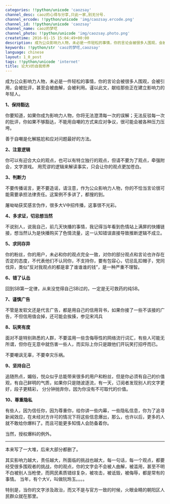 ```yaml
---
categories: !!python/unicode 'caozsay'
channel_desc: caoz的心得与分享,只此一家,别无分号.
channel_ercode: !!python/unicode 'img/caozsay.ercode.png'
channel_id: !!python/unicode 'caozsay'
channel_name: caoz的梦呓
channel_photo: !!python/unicode 'img/caozsay.photo.png'
createtime: 2016-01-15 15:04:49+00:00
description: 成为公众影响力人物，未必是一件轻松的事情，你的言论会被很多人围观，会被引用，会被批评，甚至会被曲解，会被利用。谨以此文，献给那些正在建立影响力的年轻人。
keywords: !!python/str 'caoz的梦呓,caozsay'
language: chinese
layout: 1_0_post
tags: !!python/unicode 'internet'
title: 论大V的自我修养
---
```

<div class="rich_media_content" id="js_content">
<p>
         成为公众影响力人物，未必是一件轻松的事情，你的言论会被很多人围观，会被引用，会被批评，甚至会被曲解，会被利用。谨以此文，献给那些正在建立影响力的年轻人。
        </p>
<p>
</p>
<p>
<strong>
          1、保持豁达
         </strong>
</p>
<p>
</p>
<p>
         你要知道，如果你成为影响力人物，你将无法澄清每一次的误解；无法反驳每一次的批评，你如果不够豁达，不能用自嘲的方式来应对争议，很可能会被各种压力压垮。
        </p>
<p>
</p>
<p>
         善于自嘲是化解尴尬和应对问题最好的方法。
        </p>
<p>
</p>
<p>
<strong>
          2、注意逻辑
         </strong>
</p>
<p>
</p>
<p>
         你可以有迎合大众的观点，也可以有特立独行的观点，但请不要为了观点，牵强附会，文字游戏。 用荒谬的逻辑来解读事实，只会让你的观点更加苍白。
        </p>
<p>
</p>
<p>
<strong>
          3、判断力
         </strong>
</p>
<p>
</p>
<p>
         不要传播谣言，更不要造谣，请注意，作为公众影响力人物，你的不恰当言论很可能需要承担法律责任。这案例不多讲了，都搜的到。
        </p>
<p>
</p>
<p>
         屠呦呦获奖感言伪作，很多大V中招传播，这事很不光彩。
        </p>
<p>
</p>
<p>
<strong>
          4、多求证，切忌想当然
         </strong>
</p>
<p>
</p>
<p>
         不说别人，说我自己，前几天快播的事情，我记得当年看到色情站上满屏的快播链接，想当然认为是快播购买了色情流量，这一认知错误直接导致推断逻辑不成立。
        </p>
<p>
</p>
<p>
<strong>
          5、求同存异
         </strong>
</p>
<p>
</p>
<p>
         你的粉丝，你的用户，未必和你的观点完全一致，对你的部分观点和言论也许存在否定的态度，不代表他们不认同你，不支持你，要有包容心，切忌乱扣帽子，党同伐异，类似"反对我观点的都是拿了谁谁谁的钱”，是一种严重不理智。
        </p>
<p>
</p>
<p>
<strong>
          6、错了认怂
         </strong>
</p>
<p>
</p>
<p>
         回到SB第一定律，从来没觉得自己SB过的，一定是无可救药的纯SB。
        </p>
<p>
</p>
<p>
<strong>
          7、谨慎广告
         </strong>
</p>
<p>
</p>
<p>
         不管是发软文还是代言广告，都是用自己的信用背书，如果你接了一些不该接的广告，不但信用值会掉，还可能会挨揍，参见宋鸿兵
        </p>
<p>
</p>
<p>
<strong>
          8、玩笑有度
         </strong>
</p>
<p>
</p>
<p>
         面对不是特别熟悉的人群，不要滥用一些含侮辱性的网络流行词汇，有些人可能无所谓，但你在无意中就伤害一些人，而实际上你只是跟他们开玩笑打招呼而已。
        </p>
<p>
</p>
<p>
         不要嘲讽无辜，不要幸灾乐祸。
        </p>
<p>
</p>
<p>
<strong>
          9、坚持自己
         </strong>
</p>
<p>
</p>
<p>
         追随热点，媚俗，悦众似乎总能带来很多的用户和粉丝，但是你必须有自己的价值观，有自己鲜明的气质，如果你只是随波逐流，有一天，订阅者发现别人的文字更好，段子更精彩， 分分钟抛弃你，因为你没有不可取代的价值。
         <span style="line-height: 0px; display: none;">
          ‍观点
         </span>
</p>
<p>
</p>
<p>
<strong>
          10、尊重隐私
         </strong>
</p>
<p>
</p>
<p>
         有些人，因为信任你，因为尊重你，给你讲一些内幕，一些隐私信息，你为了追寻新闻效应，在未经对方许可的情况下将这些信息爆出，那么，也许以后，更多的人就不敢给你爆料了。而且可能更多知情人会防备着你。
        </p>
<p>
</p>
<p>
         当然，授权爆料的例外。
        </p>
<p>
</p>
<hr/>
<p>
         本来写了一大堆，后来大部分都删了。
        </p>
<p>
</p>
<p>
         其实影响力越大，责任越大，所面临的挑战也越大，每一句话，每一个观点，都要经受很多围观者的挑战，你的观点，你的文字会不会被人曲解，被滥用，甚至不明不白被别人当枪使，而网民素质错综复杂，被攻击，被诋毁，被侮辱，都是常有的事情。 当年，有个大V，叫做阮玲玉。。。。
        </p>
<p>
</p>
<p>
         特别是，当你的文字涉及政治，而又不是与官方一致的时候，火眼金睛的朝阳区人民群众就在那里。
        </p>
<p>
</p>
<p>
</p>
</div>